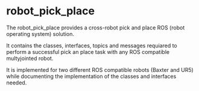 # robot_pick_place
The robot_pick_place provides a cross-robot pick and place ROS (robot operating system) solution.

It contains the classes, interfaces, topics and messages requiared to perform a successful pick an place task with any ROS compatible multyjointed robot.

It is implemented for two different ROS compatible robots (Baxter and UR5) while documenting the implementation of the classes and interfaces needed.

